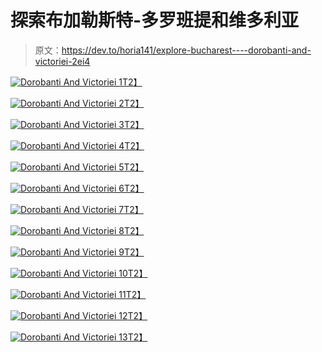 # 探索布加勒斯特-多罗班提和维多利亚

> 原文：<https://dev.to/horia141/explore-bucharest----dorobanti-and-victoriei-2ei4>

[![Dorobanti And Victoriei 1](img/e809bdcd6068e43644d79a2d5a21f659.png)T2】](https://res.cloudinary.com/practicaldev/image/fetch/s--BVZDpx8---/c_limit%2Cf_auto%2Cfl_progressive%2Cq_auto%2Cw_880/https://horia141.com/assets/dorobanti-victoriei-1.jpg)

[![Dorobanti And Victoriei 2](img/e623729b94c41fc74f3d1bfed2082fd9.png)T2】](https://res.cloudinary.com/practicaldev/image/fetch/s--ufl6gxXx--/c_limit%2Cf_auto%2Cfl_progressive%2Cq_auto%2Cw_880/https://horia141.com/assets/dorobanti-victoriei-2.jpg)

[![Dorobanti And Victoriei 3](img/1da46e74876ad8463a194e05a47c6349.png)T2】](https://res.cloudinary.com/practicaldev/image/fetch/s--uB44jm9t--/c_limit%2Cf_auto%2Cfl_progressive%2Cq_auto%2Cw_880/https://horia141.com/assets/dorobanti-victoriei-3.jpg)

[![Dorobanti And Victoriei 4](img/77fb1ee9cb9f98519c1d95a69a2c1750.png)T2】](https://res.cloudinary.com/practicaldev/image/fetch/s--yorvn3bR--/c_limit%2Cf_auto%2Cfl_progressive%2Cq_auto%2Cw_880/https://horia141.com/assets/dorobanti-victoriei-4.jpg)

[![Dorobanti And Victoriei 5](img/fce77bd811e91dcbf90f649342a6676a.png)T2】](https://res.cloudinary.com/practicaldev/image/fetch/s--rYOH3fY6--/c_limit%2Cf_auto%2Cfl_progressive%2Cq_auto%2Cw_880/https://horia141.com/assets/dorobanti-victoriei-5.jpg)

[![Dorobanti And Victoriei 6](img/e4fd922f67c98b2d2cec95f7e0c1d624.png)T2】](https://res.cloudinary.com/practicaldev/image/fetch/s--PnpsQbL---/c_limit%2Cf_auto%2Cfl_progressive%2Cq_auto%2Cw_880/https://horia141.com/assets/dorobanti-victoriei-6.jpg)

[![Dorobanti And Victoriei 7](img/4de08d38ecf92f1ba90e8c171474ccd1.png)T2】](https://res.cloudinary.com/practicaldev/image/fetch/s--WU5pBqh_--/c_limit%2Cf_auto%2Cfl_progressive%2Cq_auto%2Cw_880/https://horia141.com/assets/dorobanti-victoriei-7.jpg)

[![Dorobanti And Victoriei 8](img/91600d22f8f57fff0a3c2090433020aa.png)T2】](https://res.cloudinary.com/practicaldev/image/fetch/s--dTyp2XJS--/c_limit%2Cf_auto%2Cfl_progressive%2Cq_auto%2Cw_880/https://horia141.com/assets/dorobanti-victoriei-8.jpg)

[![Dorobanti And Victoriei 9](img/0fe97560d1757d466aa9ff51a39dd7fc.png)T2】](https://res.cloudinary.com/practicaldev/image/fetch/s--CTcTrScE--/c_limit%2Cf_auto%2Cfl_progressive%2Cq_auto%2Cw_880/https://horia141.com/assets/dorobanti-victoriei-9.jpg)

[![Dorobanti And Victoriei 10](img/77366f21d9c777604ee99dea54dcf09d.png)T2】](https://res.cloudinary.com/practicaldev/image/fetch/s--PGRaC2gk--/c_limit%2Cf_auto%2Cfl_progressive%2Cq_auto%2Cw_880/https://horia141.com/assets/dorobanti-victoriei-10.jpg)

[![Dorobanti And Victoriei 11](img/ccd94b7c84c92aa43632057ed961a655.png)T2】](https://res.cloudinary.com/practicaldev/image/fetch/s--W7-EwLEi--/c_limit%2Cf_auto%2Cfl_progressive%2Cq_auto%2Cw_880/https://horia141.com/assets/dorobanti-victoriei-11.jpg)

[![Dorobanti And Victoriei 12](img/314cbf5cd1d9c09acc7ea91896735da6.png)T2】](https://res.cloudinary.com/practicaldev/image/fetch/s---CuJ0Bg---/c_limit%2Cf_auto%2Cfl_progressive%2Cq_auto%2Cw_880/https://horia141.com/assets/dorobanti-victoriei-12.jpg)

[![Dorobanti And Victoriei 13](img/13aa9f8bd1f699243c8f4d370184ad32.png)T2】](https://res.cloudinary.com/practicaldev/image/fetch/s--ugU8-Dot--/c_limit%2Cf_auto%2Cfl_progressive%2Cq_auto%2Cw_880/https://horia141.com/assets/dorobanti-victoriei-13.jpg)